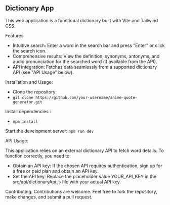 ## Dictionary App

This web application is a functional dictionary built with Vite and Tailwind CSS.

Features:

  * Intuitive search: Enter a word in the search bar and press "Enter" or click the search icon.
  * Comprehensive results: View the definition, synonyms, antonyms, and audio pronunciation for the searched word (if available from the API).
  * API integration: Fetches data seamlessly from a supported dictionary API (see "API Usage" below).

Installation and Usage:
 -  Clone the repository:
 - `git clone https://github.com/your-username/anime-quote-generator.git`

Install dependencies :
 - `npm install`
   
Start the development server:
`npm run dev`



API Usage:

This application relies on an external dictionary API to fetch word details. To function correctly, you need to:
  *  Obtain an API key: If the chosen API requires authentication, sign up for a free or paid plan and obtain an API key.
   * Set the API key: Replace the placeholder value YOUR_API_KEY in the src/api/dictionaryApi.js file with your actual API key.


Contributing:
Contributions are welcome. Feel free to fork the repository, make changes, and submit a pull request.
